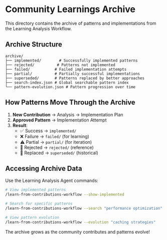 # Community Learnings Archive

This directory contains the archive of patterns and implementations from the Learning Analysis Workflow.

## Archive Structure

```
archive/
├── implemented/        # Successfully implemented patterns
├── rejected/          # Patterns not implemented  
├── failed/           # Failed implementation attempts
├── partial/          # Partially successful implementations
├── superseded/       # Patterns replaced by better approaches
├── search-index.json # Global searchable pattern index
└── pattern-evolution.json # Pattern progression over time
```

## How Patterns Move Through the Archive

1. **New Contribution** → Analysis → Implementation Plan
2. **Approved Pattern** → Implementation Attempt
3. **Result**:
   - ✅ Success → `implemented/`
   - ❌ Failure → `failed/` (for learning)
   - ⚠️ Partial → `partial/` (for iteration)
   - 🚫 Rejected → `rejected/` (reference)
   - 🔄 Replaced → `superseded/` (historical)

## Accessing Archive Data

Use the Learning Analysis Agent commands:
```bash
# View implemented patterns
/learn-from-contributions-workflow --show-implemented

# Search for specific patterns
/learn-from-contributions-workflow --search "performance optimization"

# View pattern evolution
/learn-from-contributions-workflow --evolution "caching strategies"
```

The archive grows as the community contributes and patterns evolve!